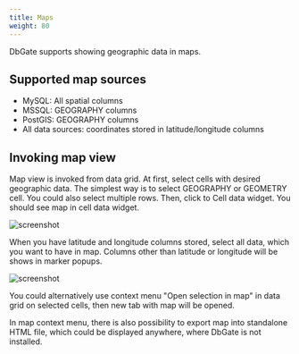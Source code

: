 ```yaml
---
title: Maps
weight: 80
---
```


DbGate supports showing geographic data in maps. 

## Supported map sources
- MySQL: All spatial columns
- MSSQL: GEOGRAPHY columns
- PostGIS: GEOGRAPHY columns
- All data sources: coordinates stored in latitude/longitude columns

## Invoking map view
Map view is invoked from data grid. At first, select cells with desired geographic data. The simplest way is to select GEOGRAPHY or GEOMETRY cell. You could also select multiple rows. Then, click to Cell data widget. You should see map in cell data widget.

![screenshot](/img/map1.png)

When you have latitude and longitude columns stored, select all data, which you want to have in map. Columns other than latitude or longitude will be shows in marker popups.

![screenshot](/img/map2.png)

You could alternatively use context menu "Open selection in map" in data grid on selected cells, then new tab with map will be opened.

In map context menu, there is also possibility to export map into standalone HTML file, which could be displayed anywhere, where DbGate is not installed.